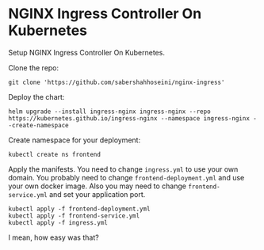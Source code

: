 # NGINX Ingress Controller On Kubernetes 
Setup NGINX Ingress Controller On Kubernetes.

Clone the repo:

```
git clone 'https://github.com/sabershahhoseini/nginx-ingress'
```

Deploy the chart:

```
helm upgrade --install ingress-nginx ingress-nginx --repo https://kubernetes.github.io/ingress-nginx --namespace ingress-nginx --create-namespace
```

Create namespace for your deployment:

```
kubectl create ns frontend
```

Apply the manifests. You need to change `ingress.yml` to use your own domain. You probably need to change `frontend-deployment.yml` and use your own docker image. Also you may need to change `frontend-service.yml` and set your application port. 

```
kubectl apply -f frontend-deployment.yml
kubectl apply -f frontend-service.yml
kubectl apply -f ingress.yml
```

I mean, how easy was that?
